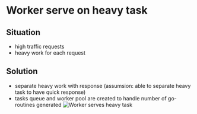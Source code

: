 # Worker serve on heavy task
## Situation
- high traffic requests
- heavy work for each request
## Solution
- separate heavy work with response (assumsion: able to separate heavy task to have quick response)
- tasks queue and worker pool are created to handle number of go-routines generated 
![Worker serves heavy task](https://preview.ibb.co/emChvf/Workers-Serve-Heavy-Task.jpg "Worker serves heavy task")
